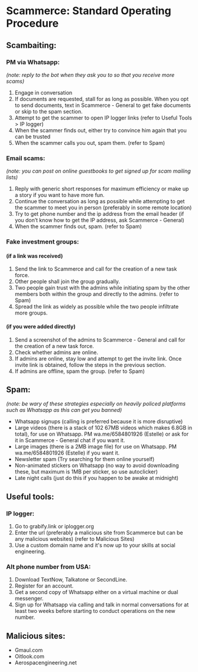 # Scammerce: Standard Operating Procedure
## Scambaiting:
### PM via Whatsapp:  
*(note: reply to the bot when they ask you to so that you receive more scams)*  
  1. Engage in conversation
  2. If documents are requested, stall for as long as possible. When you opt to send documents, text in Scammerce - General to get fake documents or skip to the spam section.
  3. Attempt to get the scammer to open IP logger links (refer to Useful Tools > IP logger)
  4. When the scammer finds out, either try to convince him again that you can be trusted
  5. When the scammer calls you out, spam them. (refer to Spam)  
### Email scams:  
*(note: you can post on online guestbooks to get signed up for scam mailing lists)*  
  1. Reply with generic short responses for maximum efficiency or make up a story if you want to have more fun.
  2. Continue the conversation as long as possible while attempting to get the scammer to meet you in person (preferably in some remote location)
  3. Try to get phone number and the ip address from the email header (if you don’t know how to get the IP address, ask Scammerce - General)
  4. When the scammer finds out, spam. (refer to Spam)
### Fake investment groups:  
#### (if a link was received) 
  1. Send the link to Scammerce and call for the creation of a new task force.
  2. Other people shall join the group gradually.
  3. Two people gain trust with the admins while initiating spam by the other members both within the group and directly to the admins. (refer to Spam)
  4. Spread the link as widely as possible while the two people infiltrate more groups.  
#### (if you were added directly)
  1. Send a screenshot of the admins to Scammerce - General and call for the creation of a new task force.
  2. Check whether admins are online.
  3. If admins are online, stay low and attempt to get the invite link. Once invite link is obtained, follow the steps in the previous section.
  4. If admins are offline, spam the group. (refer to Spam)
## Spam:
*(note: be wary of these strategies especially on heavily policed platforms such as Whatsapp as this can get you banned)*  
  - Whatsapp signups (calling is preferred because it is more disruptive)
  - Large videos (there is a stack of 102 67MB videos which makes 6.8GB in total), for use on Whatsapp. PM wa.me/6584801926 (Estelle) or ask for it in Scammerce - General chat if you want it.
  - Large images (there is a 2MB image file) for use on Whatsapp. PM wa.me/6584801926 (Estelle) if you want it.
  - Newsletter spam (Try searching for them online yourself)
  - Non-animated stickers on Whatsapp (no way to avoid downloading these, but maximum is 1MB per sticker, so use autoclicker)
  - Late night calls (just do this if you happen to be awake at midnight)
## Useful tools:
### IP logger:
  1. Go to grabify.link or iplogger.org
  2. Enter the url (preferably a malicious site from Scammerce but can be any malicious websites) (refer to Malicious Sites)
  3. Use a custom domain name and it's now up to your skills at social engineering.
### Alt phone number from USA:
  1. Download TextNow, Talkatone or SecondLine.
  2. Register for an account.
  3. Get a second copy of Whatsapp either on a virtual machine or dual messenger.
  4. Sign up for Whatsapp via calling and talk in normal conversations for at least two weeks before starting to conduct operations on the new number.
## Malicious sites:
  - Gmaul.com
  - Oitlook.com
  - Aerospacengineering.net
